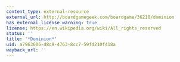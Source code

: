 ```yaml
---
content_type: external-resource
external_url: http://boardgamegeek.com/boardgame/36218/dominion
has_external_license_warning: true
license: https://en.wikipedia.org/wiki/All_rights_reserved
status: ''
title: '*Dominion*'
uid: a7963606-d8c9-4763-8cc7-59fd210f418a
wayback_url: ''
---
```

